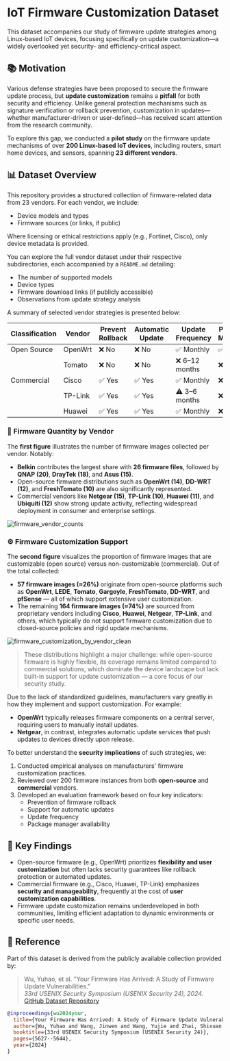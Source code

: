 # IoT Firmware Customization Dataset

This dataset accompanies our study of firmware update strategies among Linux-based IoT devices, focusing specifically on update customization—a widely overlooked yet security- and efficiency-critical aspect.

## 📚 Motivation

Various defense strategies have been proposed to secure the firmware update process, but **update customization** remains a **pitfall** for both security and efficiency. Unlike general protection mechanisms such as signature verification or rollback prevention, customization in updates—whether manufacturer-driven or user-defined—has received scant attention from the research community.

To explore this gap, we conducted a **pilot study** on the firmware update mechanisms of over **200 Linux-based IoT devices**, including routers, smart home devices, and sensors, spanning **23 different vendors**.

## 📊 Dataset Overview

This repository provides a structured collection of firmware-related data from 23 vendors. For each vendor, we include:

- Device models and types
- Firmware sources (or links, if public)

Where licensing or ethical restrictions apply (e.g., Fortinet, Cisco), only device metadata is provided.

You can explore the full vendor dataset under their respective subdirectories, each accompanied by a `README.md` detailing:

- The number of supported models
- Device types
- Firmware download links (if publicly accessible)
- Observations from update strategy analysis

A summary of selected vendor strategies is presented below:

| Classification | Vendor  | Prevent Rollback | Automatic Update | Update Frequency | Package Manager |
|----------------|---------|------------------|------------------|------------------|-----------------|
| Open Source    | OpenWrt | ❌ No            | ❌ No            | ✅ Monthly       | ✅ opkg          |
|                | Tomato  | ❌ No            | ❌ No            | ❌ 6–12 months   | ❌ No            |
| Commercial     | Cisco   | ✅ Yes           | ✅ Yes           | ✅ Monthly       | ❌ No            |
|                | TP-Link | ✅ Yes           | ✅ Yes           | ⚠️ 3–6 months   | ❌ No            |
|                | Huawei  | ✅ Yes           | ✅ Yes           | ✅ Monthly       | ❌ No            |

### 🔢 Firmware Quantity by Vendor

The **first figure** illustrates the number of firmware images collected per vendor. Notably:

- **Belkin** contributes the largest share with **26 firmware files**, followed by **QNAP (20)**, **DrayTek (18)**, and **Asus (15)**.
- Open-source firmware distributions such as **OpenWrt (14)**, **DD-WRT (12)**, and **FreshTomato (10)** are also significantly represented.
- Commercial vendors like **Netgear (15)**, **TP-Link (10)**, **Huawei (11)**, and **Ubiquiti (12)** show strong update activity, reflecting widespread deployment in consumer and enterprise settings.

![firmware_vendor_counts](C:\Users\ASUS\Desktop\Firmware-Dataset\assets\firmware_vendor_counts-1744203408367-5.svg)

### ⚙️ Firmware Customization Support

The **second figure** visualizes the proportion of firmware images that are customizable (open source) versus non-customizable (commercial). Out of the total collected:

- **57 firmware images (≈26%)** originate from open-source platforms such as **OpenWrt**, **LEDE**, **Tomato**, **Gargoyle**, **FreshTomato**, **DD-WRT**, and **pfSense** — all of which support extensive user customization.
- The remaining **164 firmware images (≈74%)** are sourced from proprietary vendors including **Cisco**, **Huawei**, **Netgear**, **TP-Link**, and others, which typically do not support firmware customization due to closed-source policies and rigid update mechanisms.

![firmware_customization_by_vendor_clean](C:\Users\ASUS\Desktop\Firmware-Dataset\assets\firmware_customization_by_vendor_clean-1744203415545-7.svg)



> These distributions highlight a major challenge: while open-source firmware is highly flexible, its coverage remains limited compared to commercial solutions, which dominate the device landscape but lack built-in support for update customization — a core focus of our security study.

Due to the lack of standardized guidelines, manufacturers vary greatly in how they implement and support customization. For example:

- **OpenWrt** typically releases firmware components on a central server, requiring users to manually install updates.
- **Netgear**, in contrast, integrates automatic update services that push updates to devices directly upon release.

To better understand the **security implications** of such strategies, we:

1. Conducted empirical analyses on manufacturers' firmware customization practices.
2. Reviewed over 200 firmware instances from both **open-source** and **commercial** vendors.
3. Developed an evaluation framework based on four key indicators:
   - Prevention of firmware rollback
   - Support for automatic updates
   - Update frequency
   - Package manager availability

## 🧩 Key Findings

- Open-source firmware (e.g., OpenWrt) prioritizes **flexibility and user customization** but often lacks security guarantees like rollback protection or automated updates.
- Commercial firmware (e.g., Cisco, Huawei, TP-Link) emphasizes **security and manageability**, frequently at the cost of **user customization capabilities**.
- Firmware update customization remains underdeveloped in both communities, limiting efficient adaptation to dynamic environments or specific user needs.

## 🔗 Reference

Part of this dataset is derived from the publicly available collection provided by:

> Wu, Yuhao, et al. "Your Firmware Has Arrived: A Study of Firmware Update Vulnerabilities."  
> *33rd USENIX Security Symposium (USENIX Security 24), 2024.*  
> [GitHub Dataset Repository](https://github.com/WUSTL-CSPL/Firmware-Dataset)

```bibtex
@inproceedings{wu2024your,
  title={Your Firmware Has Arrived: A Study of Firmware Update Vulnerabilities},
  author={Wu, Yuhao and Wang, Jinwen and Wang, Yujie and Zhai, Shixuan and Li, Zihan and He, Yi and Sun, Kun and Li, Qi and Zhang, Ning},
  booktitle={33rd USENIX Security Symposium (USENIX Security 24)},
  pages={5627--5644},
  year={2024}
}
